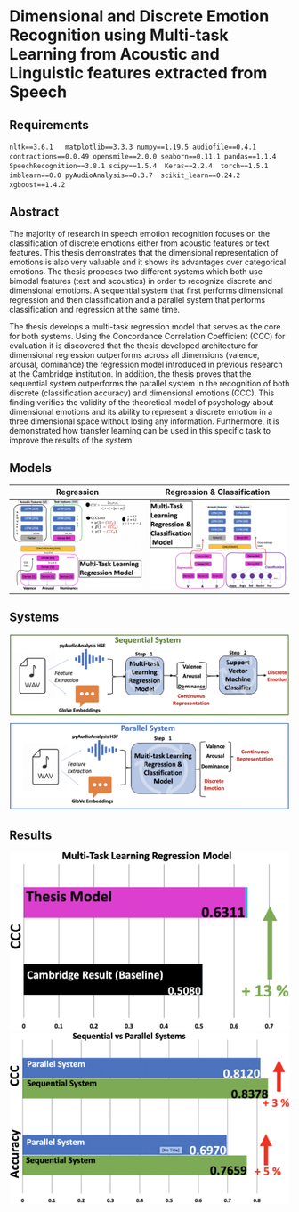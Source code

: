 # Dimensional and Discrete Emotion Recognition using Multi-task Learning from Acoustic and Linguistic features extracted from Speech

## Requirements 
``
nltk==3.6.1   matplotlib==3.3.3 numpy==1.19.5 audiofile==0.4.1 contractions==0.0.49 opensmile==2.0.0 seaborn==0.11.1 pandas==1.1.4 SpeechRecognition==3.8.1
scipy==1.5.4  Keras==2.2.4  torch==1.5.1  imblearn==0.0 pyAudioAnalysis==0.3.7  scikit_learn==0.24.2  xgboost==1.4.2
``
## Abstract
The majority of research in speech emotion recognition focuses on the classification
of discrete emotions either from acoustic features or text features. This thesis demonstrates that the dimensional representation of emotions is also very valuable and it shows
its advantages over categorical emotions. The thesis proposes two different systems which
both use bimodal features (text and acoustics) in order to recognize discrete and dimensional emotions. A sequential system that first performs dimensional regression and then
classification and a parallel system that performs classification and regression at the same
time.

The thesis develops a multi-task regression model that serves as the core for both systems. Using the Concordance Correlation Coefficient (CCC) for evaluation it is discovered that the thesis developed architecture for dimensional regression outperforms across
all dimensions (valence, arousal, dominance) the regression model introduced in previous
research at the Cambridge institution. In addition, the thesis proves that the sequential
system outperforms the parallel system in the recognition of both discrete (classification
accuracy) and dimensional emotions (CCC). This finding verifies the validity of the theoretical model of psychology about dimensional emotions and its ability to represent a
discrete emotion in a three dimensional space without losing any information. Furthermore, it is demonstrated how transfer learning can be used in this specific task to improve
the results of the system.


## Models 
Regression             |  Regression & Classification
:-------------------------:|:-------------------------:
![](images/mtl-regression.png)  |  ![](images/mtl-class.png)

## Systems
![](images/systems.png) 

## Results
![](images/mtl-regression-results.png) 
![](images/systems-results.png) 


